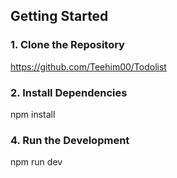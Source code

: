 ## Getting Started

### 1. Clone the Repository
https://github.com/Teehim00/Todolist

### 2. Install Dependencies
npm install

### 4. Run the Development
npm run dev

